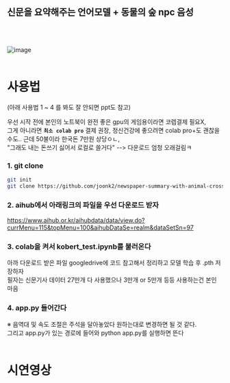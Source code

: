 ## 신문을 요약해주는 언어모델 + 동물의 숲 npc 음성 
<br><br>

![image](https://github.com/user-attachments/assets/8dde5764-820c-4fe3-a13e-4430fca8a7c5)
<br><br>

# 사용법
(아래 사용법 1 ~ 4 를 봐도 잘 안되면 ppt도 참고)

우선 시작 전에 본인의 노트북이 완전 좋은 gpu의 게임용이라면 코렙결제 필요X, <br>
그게 아니라면 **`최소 colab pro`** 결제 권장, 정신건강에 좋으려면 colab pro+도 괜찮을 수도.. 근데 50불이라 한국돈 7만원 상당ㅇㄴ, <br>
"그래도 내는 돈쓰기 싫어서 로컬로 쓸거다" --> 다운로드 엄청 오래걸림ㅋ <br>


### 1. git clone
```bash
git init
git clone https://github.com/joonk2/newspaper-summary-with-animal-crossing.git

```

### 2. aihub에서 아래링크의 파일을 우선 다운로드 받자
https://www.aihub.or.kr/aihubdata/data/view.do?currMenu=115&topMenu=100&aihubDataSe=realm&dataSetSn=97

### 3. colab을 켜서 kobert_test.ipynb를 불러온다
아까 다운로드 받은 파일 googledrive에 코드 참고해서 정리하고 모델 학습 후 .pth 저장하자<br>
필자는 신문기사 데이터 27만개 다 사용했으나 3만개 or 5만개 등등 사용하는건 본인 마음

### 4. app.py 들어간다
※ 음역대 및 속도 조절은 주석을 달아놓았다 원하는대로 변경하면 될 것 같다. <br>
그리고 app.py가 있는 경로에 들어와 python app.py를 실행하면 뜬다 <br><br>

# 시연영상
